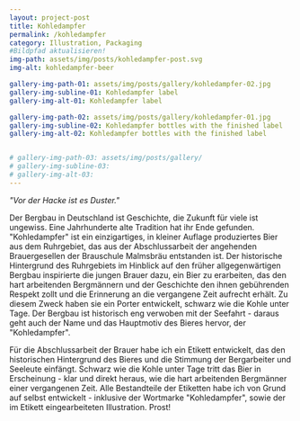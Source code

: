 ```yaml
---
layout: project-post
title: Kohledampfer
permalink: /kohledampfer
category: Illustration, Packaging
#Bildpfad aktualisieren!
img-path: assets/img/posts/kohledampfer-post.svg
img-alt: kohledampfer-beer

gallery-img-path-01: assets/img/posts/gallery/kohledampfer-02.jpg
gallery-img-subline-01: Kohledampfer label
gallery-img-alt-01: Kohledampfer label

gallery-img-path-02: assets/img/posts/gallery/kohledampfer-01.jpg
gallery-img-subline-02: Kohledampfer bottles with the finished label
gallery-img-alt-02: Kohledampfer bottles with the finished label


# gallery-img-path-03: assets/img/posts/gallery/
# gallery-img-subline-03: 
# gallery-img-alt-03:
---
```


<i>"Vor der Hacke ist es Duster."</i>

Der Bergbau in Deutschland ist Geschichte, die Zukunft für viele ist ungewiss. Eine Jahrhunderte alte Tradition hat ihr Ende gefunden.
"Kohledampfer" ist ein einzigartiges, in kleiner Auflage produziertes Bier aus dem Ruhrgebiet, das aus der Abschlussarbeit der angehenden Brauergesellen der Brauschule Malmsbräu entstanden ist. Der historische Hintergrund des Ruhrgebiets im Hinblick auf den früher allgegenwärtigen Bergbau inspirierte die jungen Brauer dazu, ein Bier zu erarbeiten, das den hart arbeitenden Bergmännern und der Geschichte den ihnen gebührenden Respekt zollt und die Erinnerung an die vergangene Zeit aufrecht erhält. Zu diesem Zweck haben sie ein Porter entwickelt, schwarz wie die Kohle unter Tage. Der Bergbau ist historisch eng verwoben mit der Seefahrt - daraus geht auch der Name und das Hauptmotiv des Bieres hervor, der "Kohledampfer".

Für die Abschlussarbeit der Brauer habe ich ein Etikett entwickelt, das den historischen Hintergrund des Bieres und die Stimmung der Bergarbeiter und Seeleute einfängt. Schwarz wie die Kohle unter Tage tritt das Bier in Erscheinung - klar und direkt heraus, wie die hart arbeitenden Bergmänner einer vergangenen Zeit. Alle Bestandteile der Etiketten habe ich von Grund auf selbst entwickelt - inklusive der Wortmarke "Kohledampfer", sowie der im Etikett eingearbeiteten Illustration. Prost!